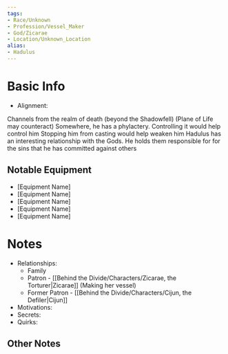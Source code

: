 ```yaml
---
tags:
- Race/Unknown
- Profession/Vessel_Maker
- God/Zicarae
- Location/Unknown_Location
alias:
- Hadulus
---
```

# Basic Info
- Alignment: 

Channels from the realm of death (beyond the Shadowfell) (Plane of Life may counteract)
Somewhere, he has a phylactery. Controlling it would help control him
Stopping him from casting would help weaken him
Hadulus has an interesting relationship with the Gods. He holds them responsible for for the sins that he has committed against others

## Notable Equipment
- [Equipment Name]
- [Equipment Name]
- [Equipment Name]
- [Equipment Name]
- [Equipment Name]

# Notes
- Relationships: 
	- Family
	- Patron - [[Behind the Divide/Characters/Zicarae, the Torturer|Zicarae]] (Making her vessel)
	- Former Patron - [[Behind the Divide/Characters/Cijun, the Defiler|Cijun]]
- Motivations: 
- Secrets: 
- Quirks: 

## Other Notes
